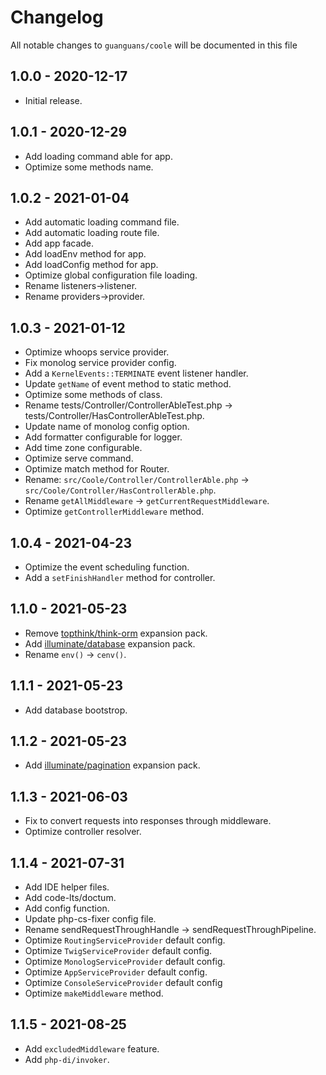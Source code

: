# Changelog

All notable changes to `guanguans/coole` will be documented in this file

## 1.0.0 - 2020-12-17

* Initial release.

## 1.0.1 - 2020-12-29

* Add loading command able for app.
* Optimize some methods name.

## 1.0.2 - 2021-01-04

* Add automatic loading command file.
* Add automatic loading route file.
* Add app facade.
* Add loadEnv method for app.
* Add loadConfig method for app.
* Optimize global configuration file loading.
* Rename listeners->listener.
* Rename providers->provider.

## 1.0.3 - 2021-01-12

* Optimize whoops service provider.
* Fix monolog service provider config.
* Add a `KernelEvents::TERMINATE` event listener handler.
* Update `getName` of event method to static method.
* Optimize some methods of class.
* Rename tests/Controller/ControllerAbleTest.php -> tests/Controller/HasControllerAbleTest.php.
* Update name of monolog config option.
* Add formatter configurable for logger.
* Add time zone configurable.
* Optimize serve command.
* Optimize match method for Router.
* Rename: `src/Coole/Controller/ControllerAble.php` -> `src/Coole/Controller/HasControllerAble.php`.
* Rename `getAllMiddleware` -> `getCurrentRequestMiddleware`.
* Optimize `getControllerMiddleware` method.

## 1.0.4 - 2021-04-23

* Optimize the event scheduling function.
* Add a `setFinishHandler` method for controller.

## 1.1.0 - 2021-05-23

* Remove [topthink/think-orm](https://github.com/top-think/think-orm) expansion pack.
* Add [illuminate/database](https://github.com/illuminate/database) expansion pack.
* Rename `env()` -> `cenv()`.

## 1.1.1 - 2021-05-23

* Add database bootstrop.

## 1.1.2 - 2021-05-23

* Add [illuminate/pagination](https://github.com/illuminate/pagination) expansion pack.

## 1.1.3 - 2021-06-03

* Fix to convert requests into responses through middleware.
* Optimize controller resolver.

## 1.1.4 - 2021-07-31

* Add IDE helper files.
* Add code-lts/doctum.
* Add config function.
* Update php-cs-fixer config file.
* Rename sendRequestThroughHandle -> sendRequestThroughPipeline.
* Optimize `RoutingServiceProvider` default config.
* Optimize `TwigServiceProvider` default config.
* Optimize `MonologServiceProvider` default config.
* Optimize `AppServiceProvider` default config.
* Optimize `ConsoleServiceProvider` default config
* Optimize `makeMiddleware` method.

## 1.1.5 - 2021-08-25

* Add `excludedMiddleware` feature.
* Add `php-di/invoker`.
